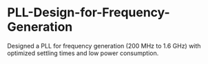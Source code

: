 # PLL-Design-for-Frequency-Generation
Designed a PLL for frequency generation (200 MHz to 1.6 GHz) with optimized settling times and low power consumption.
